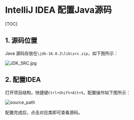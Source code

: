 # IntelliJ IDEA 配置Java源码

[TOC]

## 1. 源码位置

Java 源码存放在`\jdk-16.0.2\lib\src.zip`，如下图所示：

![JDK_SRC.jpg](http://image.xgoding.top/JDK_SRC.jpg) 

## 2. 配置IDEA

打开项目结构，快捷键`Ctrl+Shift+Alt+S`，配置操作如下图所示：

![source_path](http://image.xgoding.top/IDEA_SDK_SOURCE_PATH.jpg)  

配置完成后，点击对应类即可查看源码。












